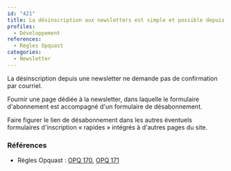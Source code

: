 ```yaml
---
id: "421"
title: La désinscription aux newsletters est simple et possible depuis le site.
profiles:
  - Développement
references:
  - Règles Opquast
categories:
  - Newsletter
---
```


La désinscription depuis une newsletter ne demande pas de confirmation par courriel.

Fournir une page dédiée à la newsletter, dans laquelle le formulaire d'abonnement est accompagné d'un formulaire de désabonnement.

Faire figurer le lien de désabonnement dans les autres éventuels formulaires d'inscription « rapides » intégrés à d'autres pages du site.

### Références

*   Règles Opquast : [OPQ 170](https://checklists.opquast.com/fr/assurance-qualite-web/la-desinscription-depuis-une-newsletter-ne-demande-pas-de-confirmation-par-courriel), [OPQ 171](https://checklists.opquast.com/fr/assurance-qualite-web/la-desinscription-aux-newsletters-est-possible-depuis-le-site)
